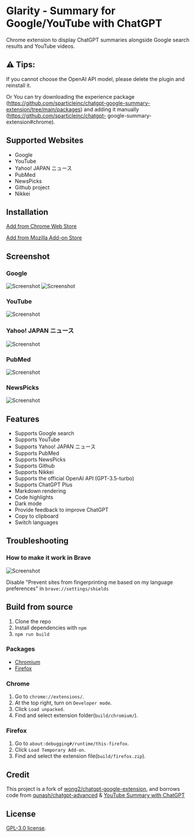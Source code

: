 # Glarity - Summary for Google/YouTube with ChatGPT

Chrome extension to display ChatGPT summaries alongside Google search results and YouTube videos.

## ⚠️ Tips:

If you cannot choose the OpenAI API model, please delete the plugin and reinstall it.

Or You can try downloading the experience package (https://github.com/sparticleinc/chatgpt-google-summary-extension/tree/main/packages) and adding it manually (https://github.com/sparticleinc/chatgpt- google-summary-extension#chrome).

## Supported Websites

- Google
- YouTube
- Yahoo! JAPAN ニュース
- PubMed
- NewsPicks
- Github project
- Nikkei

## Installation

[Add from Chrome Web Store](https://chrome.google.com/webstore/detail/summary-for-google-with-c/cmnlolelipjlhfkhpohphpedmkfbobjc)

[Add from Mozilla Add-on Store](https://addons.mozilla.org/zh-CN/firefox/addon/glarity/)

## Screenshot

### Google

![Screenshot](screenshots/google-vs-chatgpt.png?raw=true)
![Screenshot](screenshots/extension-google.png?raw=true)

### YouTube

![Screenshot](screenshots/extension-youtube.jpeg?raw=true)

### Yahoo! JAPAN ニュース

![Screenshot](screenshots/yahoo-japan.jpg?raw=true)

### PubMed

![Screenshot](screenshots/pubmed.jpg?raw=true)

### NewsPicks

![Screenshot](screenshots/newspicks-jp.jpg?raw=true)

## Features

- Supports Google search
- Supports YouTube
- Supports Yahoo! JAPAN ニュース
- Supports PubMed
- Supports NewsPicks
- Supports Github
- Supports Nikkei
- Supports the official OpenAI API (GPT-3.5-turbo)
- Supports ChatGPT Plus
- Markdown rendering
- Code highlights
- Dark mode
- Provide feedback to improve ChatGPT
- Copy to clipboard
- Switch languages

## Troubleshooting

### How to make it work in Brave

![Screenshot](screenshots/brave.png?raw=true)

Disable "Prevent sites from fingerprinting me based on my language preferences" in `brave://settings/shields`

## Build from source

1. Clone the repo
2. Install dependencies with `npm`
3. `npm run build`

### Packages

- [Chromium](packages/Glarity-chromium.zip)
- [Firefox](packages/Glarity-firefox.zip)

### Chrome

1. Go to `chrome://extensions/`.
2. At the top right, turn on `Developer mode`.
3. Click `Load unpacked`.
4. Find and select extension folder(`build/chromium/`).

### Firefox

1. Go to `about:debugging#/runtime/this-firefox`.
2. Click `Load Temporary Add-on`.
3. Find and select the extension file(`build/firefox.zip`).

## Credit

This project is a fork of [wong2/chatgpt-google-extension](https://github.com/wong2/chatgpt-google-extension), and borrows code from [qunash/chatgpt-advanced](https://github.com/qunash/chatgpt-advanced) & [YouTube Summary with ChatGPT](https://github.com/kazuki-sf/YouTube_Summary_with_ChatGPT)

## License

[GPL-3.0 license](LICENSE).
